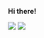 **Hi there!**

<picture>
  <source
    srcset="https://github-readme-stats.vercel.app/api?username=UlyssesZh&show_icons=true&count_private=true&hide_title=true&include_all_commits=true&hide_rank=true&number_format=long&hide_title=true&show=discussion_started&hide_border=true&theme=dark"
    media="(prefers-color-scheme: dark)"
  />
  <source
    srcset="https://github-readme-stats.vercel.app/api?username=UlyssesZh&show_icons=true&count_private=true&hide_title=true&include_all_commits=true&hide_rank=true&number_format=long&hide_title=true&show=discussion_started&hide_border=true"
    media="(prefers-color-scheme: light), (prefers-color-scheme: no-preference)"
  />
  <img src="https://github-readme-stats.vercel.app/api?username=UlyssesZh&show_icons=true&count_private=true&hide_title=true&include_all_commits=true&hide_rank=true&number_format=long&hide_title=true&show=discussion_started&hide_border=true" />
</picture>

<picture>
  <source
    srcset="https://github-readme-stats.vercel.app/api/top-langs/?username=UlyssesZh&layout=compact&hide_title=true&hide=tex,html&langs_count=16&hide_border=true&theme=dark"
    media="(prefers-color-scheme: dark)"
  />
  <source
    srcset="https://github-readme-stats.vercel.app/api/top-langs/?username=UlyssesZh&layout=compact&hide_title=true&hide=tex,html&langs_count=16&hide_border=true"
    media="(prefers-color-scheme: light), (prefers-color-scheme: no-preference)"
  />
  <img src="https://github-readme-stats.vercel.app/api/top-langs/?username=UlyssesZh&layout=compact&hide_title=true&hide=tex,html&langs_count=16&hide_border=true" />
</picture>
